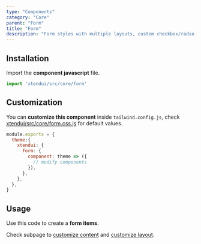 ```yaml
---
type: "Components"
category: "Core"
parent: "Form"
title: "Form"
description: "Form styles with multiple layouts, custom checkbox/radio, and more."
---
```


## Installation

Import the **component javascript** file.

```jsx
import 'xtendui/src/core/form'
```

## Customization

You can **customize this component** inside `tailwind.config.js`, check [xtendui/src/core/form.css.js](https://github.com/minimit/xtendui/blob/master/src/core/form.css.js) for default values.

```jsx
module.exports = {
  theme:{
    xtendui: {
      form: {
        component: theme => ({
          // modify components
        }),
      },
    },
  },
}
```

## Usage

Use this code to create a **form items**.

<demo>
  <demovanilla src="vanilla/components/core/form/usage">
  </demovanilla>
</demo>

Check subpage to [customize content](/components/core/form/content) and [customize layout](/components/core/form/layout).
